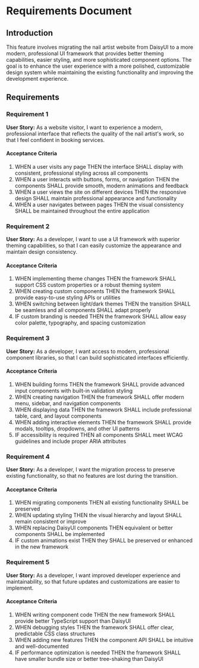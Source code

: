 # Requirements Document

## Introduction

This feature involves migrating the nail artist website from DaisyUI to a more modern, professional UI framework that provides better theming capabilities, easier styling, and more sophisticated component options. The goal is to enhance the user experience with a more polished, customizable design system while maintaining the existing functionality and improving the development experience.

## Requirements

### Requirement 1

**User Story:** As a website visitor, I want to experience a modern, professional interface that reflects the quality of the nail artist's work, so that I feel confident in booking services.

#### Acceptance Criteria

1. WHEN a user visits any page THEN the interface SHALL display with consistent, professional styling across all components
2. WHEN a user interacts with buttons, forms, or navigation THEN the components SHALL provide smooth, modern animations and feedback
3. WHEN a user views the site on different devices THEN the responsive design SHALL maintain professional appearance and functionality
4. WHEN a user navigates between pages THEN the visual consistency SHALL be maintained throughout the entire application

### Requirement 2

**User Story:** As a developer, I want to use a UI framework with superior theming capabilities, so that I can easily customize the appearance and maintain design consistency.

#### Acceptance Criteria

1. WHEN implementing theme changes THEN the framework SHALL support CSS custom properties or a robust theming system
2. WHEN creating custom components THEN the framework SHALL provide easy-to-use styling APIs or utilities
3. WHEN switching between light/dark themes THEN the transition SHALL be seamless and all components SHALL adapt properly
4. IF custom branding is needed THEN the framework SHALL allow easy color palette, typography, and spacing customization

### Requirement 3

**User Story:** As a developer, I want access to modern, professional component libraries, so that I can build sophisticated interfaces efficiently.

#### Acceptance Criteria

1. WHEN building forms THEN the framework SHALL provide advanced input components with built-in validation styling
2. WHEN creating navigation THEN the framework SHALL offer modern menu, sidebar, and navigation components
3. WHEN displaying data THEN the framework SHALL include professional table, card, and layout components
4. WHEN adding interactive elements THEN the framework SHALL provide modals, tooltips, dropdowns, and other UI patterns
5. IF accessibility is required THEN all components SHALL meet WCAG guidelines and include proper ARIA attributes

### Requirement 4

**User Story:** As a developer, I want the migration process to preserve existing functionality, so that no features are lost during the transition.

#### Acceptance Criteria

1. WHEN migrating components THEN all existing functionality SHALL be preserved
2. WHEN updating styling THEN the visual hierarchy and layout SHALL remain consistent or improve
3. WHEN replacing DaisyUI components THEN equivalent or better components SHALL be implemented
4. IF custom animations exist THEN they SHALL be preserved or enhanced in the new framework

### Requirement 5

**User Story:** As a developer, I want improved developer experience and maintainability, so that future updates and customizations are easier to implement.

#### Acceptance Criteria

1. WHEN writing component code THEN the new framework SHALL provide better TypeScript support than DaisyUI
2. WHEN debugging styles THEN the framework SHALL offer clear, predictable CSS class structures
3. WHEN adding new features THEN the component API SHALL be intuitive and well-documented
4. IF performance optimization is needed THEN the framework SHALL have smaller bundle size or better tree-shaking than DaisyUI